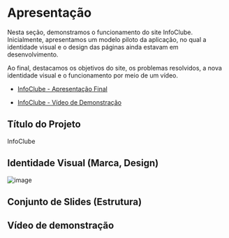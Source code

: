 # Apresentação
Nesta seção, demonstramos o funcionamento do site InfoClube. Inicialmente, apresentamos um modelo piloto da aplicação, no qual a identidade visual e o design das páginas ainda estavam em desenvolvimento.

Ao final, destacamos os objetivos do site, os problemas resolvidos, a nova identidade visual e o funcionamento por meio de um vídeo.


* [InfoClube - Apresentação Final](https://github.com/user-attachments/files/15946605/projetoinfoclube.pdf)

* [InfoClube - Vídeo de Demonstração]( https://github.com/ICEI-PUC-Minas-PMV-SI/pmv-si-2024-1-pe1-t2-desinformacaodigital/assets/161775213/a34c738c-9d3f-4c5d-ab6f-760cb4e2b9fb ) 

## Título do Projeto
InfoClube
## Identidade Visual (Marca, Design)
![image](https://github.com/ICEI-PUC-Minas-PMV-SI/pmv-si-2024-1-pe1-t2-desinformacaodigital/assets/160979479/55b56a7a-1aa4-4b25-ba23-27b15ed7e0cc)

## Conjunto de Slides (Estrutura)


 
## Vídeo de demonstração


